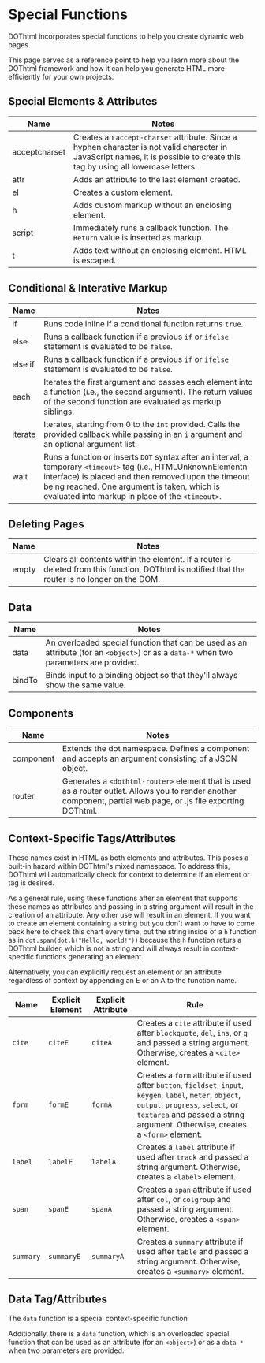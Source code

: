 # Special Functions

DOThtml incorporates special functions to help you create dynamic web pages.

This page serves as a reference point to help you learn more about the DOThtml framework and how it can help you generate HTML more efficiently for your own projects.

## Special Elements & Attributes

|    Name    |    Notes    |
| --- | --- |
|    acceptcharset    |    Creates an `accept-charset` attribute. Since a hyphen character is not valid character in JavaScript names, it is possible to create this tag by using all lowercase letters.     |
|    attr    |    Adds an attribute to the last element created.    |
|    el    |    Creates a custom element.    |
|    h    |    Adds custom markup without an enclosing element.    |    
|    script    |    Immediately runs a callback function. The `Return` value is inserted as markup.    |
|    t    |    Adds text without an enclosing element. HTML is escaped.   |

## Conditional & Interative Markup

|    Name    |    Notes    |
| --- | --- |
|    if    |    Runs code inline if a conditional function returns `true`.    |
|    else    |    Runs a callback function if a previous `if` or `ifelse` statement is evaluated to be `false`.    |
|    else if    |    Runs a callback function if a previous `if` or `ifelse` statement is evaluated to be `false`.    |
|    each    |    Iterates the first argument and passes each element into a function (i.e., the second argument). The return values of the second function are evaluated as markup siblings.    |
|    iterate    |    Iterates, starting from 0 to the `int` provided. Calls the provided callback while passing in an `i` argument and an optional argument list.    |
|    wait    |    Runs a function or inserts `DOT` syntax after an interval; a temporary `<timeout>` tag (i.e., HTMLUnknownElementn interface) is placed and then removed upon the timeout being reached. One argument is taken, which is evaluated into markup in place of the `<timeout>`.

## Deleting Pages

|    Name    |    Notes    |
| --- | --- |
|    empty    |    Clears all contents within the element. If a router is deleted from this function, DOThtml is notified that the router is no longer on the DOM.    |

## Data

|    Name    |    Notes    |
| --- | --- |
|    data    |    An overloaded special function that can be used as an attribute (for an `<object>`) or as a `data-*` when two parameters are provided.    |
|    bindTo    |    Binds input to a binding object so that they'll always show the same value.     |

## Components

|    Name    |    Notes    |
| --- | --- |
|    component    |    Extends the dot namespace. Defines a component and accepts an argument consisting of a JSON object.    |
|    router    |    Generates a `<dothtml-router>` element that is used as a router outlet. Allows you to render another component, partial web page, or .js file exporting DOThtml.    |

## Context-Specific Tags/Attributes

These names exist in HTML as both elements and attributes. This poses a built-in hazard within DOThtml's mixed namespace. To address this, DOThtml will automatically check for context to determine if an element or tag is desired.

As a general rule, using these functions after an element that supports these names as attributes and passing in a string argument will result in the creation of an attribute. Any other use will result in an element. If you want to create an element containing a string but you don't want to have to come back here to check this chart every time, put the string inside of a `h` function as in `dot.span(dot.h("Hello, world!"))` because the `h` function returs a DOThtml builder, which is not a string and will always result in context-specific functions generating an element.

Alternatively, you can explicitly request an element or an attribute regardless of context by appending an E or an A to the function name.

|    Name    |    Explicit Element    |    Explicit Attribute    |    Rule    |
| --- | --- | --- | --- |
|    `cite`    |    `citeE`    |    `citeA`    |    Creates a `cite` attribute if used after `blockquote`, `del`, `ins`, or `q` and passed a string argument. Otherwise, creates a `<cite>` element.    |
|    `form`    |    `formE`    |    `formA`    |    Creates a `form` attribute if used after `button`, `fieldset`, `input`, `keygen`, `label`, `meter`, `object`, `output`, `progress`, `select`, or `textarea` and passed a string argument. Otherwise, creates a `<form>` element.    |
|    `label`    |    `labelE`    |    `labelA`    |    Creates a `label` attribute if used after `track` and passed a string argument. Otherwise, creates a `<label>` element.    |
|    `span`    |    `spanE`    |    `spanA`    |    Creates a `span` attribute if used after `col`, or `colgroup` and passed a string argument. Otherwise, creates a `<span>` element.    |
|    `summary`    |    `summaryE`    |    `summaryA`    |    Creates a `summary` attribute if used after `table` and passed a string argument. Otherwise, creates a `<summary>` element.    |

## Data Tag/Attributes

The `data` function is a special context-specific function

Additionally, there is a `data` function, which is an overloaded special function that can be used as an attribute (for an `<object>`) or as a `data-*` when two parameters are provided.

